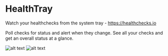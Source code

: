 # HealthTray
Watch your healthchecks from the system tray - https://healthchecks.io

Poll checks for status and alert when they change. See all your checks and get an overall status at a glance.

![alt text](https://raw.githubusercontent.com/taylus/HealthTray/master/Screenshots/healthtray_screenshot_1.png "Dashboard screenshot") ![alt text](https://raw.githubusercontent.com/taylus/HealthTray/master/Screenshots/healthtray_screenshot_2.png "System tray screenshot")
